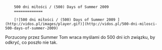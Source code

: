 
        500 dni miłości / (500) Days of Summer 2009 
        =============
        
        [![500 dni miłości / (500) Days of Summer 2009 ](http://vidos.pl/images/player.gif)](http://vidos.pl/500-dni-milosci-500-days-of-summer-2009)
        
        
 Porzucony przez Summer Tom wraca myślami do 500 dni ich związku, by odkryć, co poszło nie tak.
    